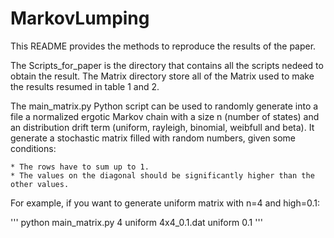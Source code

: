 # MarkovLumping

This README provides the methods to reproduce the results of the paper.

The Scripts_for_paper is the directory that contains all the scripts nedeed to obtain 
the result. The Matrix directory store all of the Matrix used to make the results resumed in table 1 and 2. 

The main_matrix.py Python script can be used to randomly generate into a file a normalized ergotic Markov chain with a size n (number of states) and an distribution drift term (uniform, rayleigh, binomial, weibfull and beta). It generate a stochastic matrix filled with random numbers, given some conditions:

    * The rows have to sum up to 1.
    * The values on the diagonal should be significantly higher than the other values.

For example, if you want to generate uniform matrix with n=4 and high=0.1:

'''
python main_matrix.py 4 uniform 4x4_0.1.dat uniform 0.1
'''

<!--- 
main_matrix.py is the main file that conducts the experiments from the beginning.


The rules and policies are stored in .txt file. Please refer to it when you have
questions or want to have your own rules or policies added.

Reproducing the results:

To generate table 4, simply run
python RemediotMain.py

The results might not be consistent for each run, because we randomize it for
performance issue. But it should not vary significantly.

To generate figure 6 and 7, you need to uncomment evalNumberOfRemedialActions()
in RemediotMain.py and run:
python RemediotMain.py conflict_rules.txt

The raw measurement data are stored in:
https://github.com/nesl/buildsys-19-code/tree/master/results

-->

